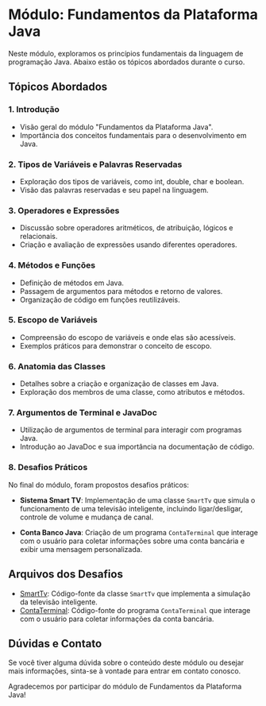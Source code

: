 # Módulo: Fundamentos da Plataforma Java

Neste módulo, exploramos os princípios fundamentais da linguagem de programação Java. Abaixo estão os tópicos abordados durante o curso.

## Tópicos Abordados

### 1. Introdução

- Visão geral do módulo "Fundamentos da Plataforma Java".
- Importância dos conceitos fundamentais para o desenvolvimento em Java.

### 2. Tipos de Variáveis e Palavras Reservadas

- Exploração dos tipos de variáveis, como int, double, char e boolean.
- Visão das palavras reservadas e seu papel na linguagem.

### 3. Operadores e Expressões

- Discussão sobre operadores aritméticos, de atribuição, lógicos e relacionais.
- Criação e avaliação de expressões usando diferentes operadores.

### 4. Métodos e Funções

- Definição de métodos em Java.
- Passagem de argumentos para métodos e retorno de valores.
- Organização de código em funções reutilizáveis.

### 5. Escopo de Variáveis

- Compreensão do escopo de variáveis e onde elas são acessíveis.
- Exemplos práticos para demonstrar o conceito de escopo.

### 6. Anatomia das Classes

- Detalhes sobre a criação e organização de classes em Java.
- Exploração dos membros de uma classe, como atributos e métodos.

### 7. Argumentos de Terminal e JavaDoc

- Utilização de argumentos de terminal para interagir com programas Java.
- Introdução ao JavaDoc e sua importância na documentação de código.

### 8. Desafios Práticos

No final do módulo, foram propostos desafios práticos:

- **Sistema Smart TV**: Implementação de uma classe `SmartTv` que simula o funcionamento de uma televisão inteligente, incluindo ligar/desligar, controle de volume e mudança de canal.

- **Conta Banco Java**: Criação de um programa `ContaTerminal` que interage com o usuário para coletar informações sobre uma conta bancária e exibir uma mensagem personalizada.

## Arquivos dos Desafios

- [SmartTv](sistema-smart-tv/): Código-fonte da classe `SmartTv` que implementa a simulação da televisão inteligente.
- [ContaTerminal](conta-banco-java-dio/): Código-fonte do programa `ContaTerminal` que interage com o usuário para coletar informações da conta bancária.

## Dúvidas e Contato

Se você tiver alguma dúvida sobre o conteúdo deste módulo ou desejar mais informações, sinta-se à vontade para entrar em contato conosco.

Agradecemos por participar do módulo de Fundamentos da Plataforma Java!

